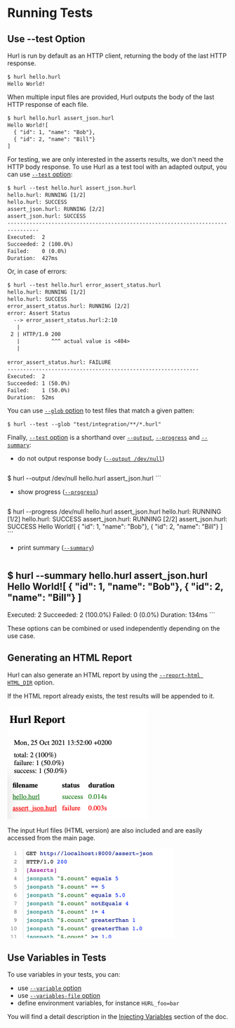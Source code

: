 # Running Tests

## Use --test Option

Hurl is run by default as an HTTP client, returning the body of the last HTTP response.

```shell
$ hurl hello.hurl
Hello World!
```

When multiple input files are provided, Hurl outputs the body of the last HTTP response of each file.

```shell
$ hurl hello.hurl assert_json.hurl
Hello World![
  { "id": 1, "name": "Bob"},
  { "id": 2, "name": "Bill"}
]
```

For testing, we are only interested in the asserts results, we don't need the HTTP body response. To use Hurl as a 
test tool with an adapted output, you can use [`--test` option]:

```shell
$ hurl --test hello.hurl assert_json.hurl
hello.hurl: RUNNING [1/2]
hello.hurl: SUCCESS
assert_json.hurl: RUNNING [2/2]
assert_json.hurl: SUCCESS
--------------------------------------------------------------------------------
Executed:  2
Succeeded: 2 (100.0%)
Failed:    0 (0.0%)
Duration:  427ms
```

Or, in case of errors:

```shell
$ hurl --test hello.hurl error_assert_status.hurl 
hello.hurl: RUNNING [1/2]
hello.hurl: SUCCESS
error_assert_status.hurl: RUNNING [2/2]
error: Assert Status
  --> error_assert_status.hurl:2:10
   |
 2 | HTTP/1.0 200
   |          ^^^ actual value is <404>
   |

error_assert_status.hurl: FAILURE
-------------------------------------------------------------
Executed:  2
Succeeded: 1 (50.0%)
Failed:    1 (50.0%)
Duration:  52ms
```

You can use [`--glob` option] to test files that match a given patten:

```shell
$ hurl --test --glob "test/integration/**/*.hurl"
```


Finally, [`--test` option] is a shorthand over [`--output`], [`--progress`] and [`--summary`]:

- do not output response body ([`--output /dev/null`])

    ```shell
$ hurl --output /dev/null hello.hurl assert_json.hurl
    ```

- show progress ([`--progress`])

    ```shell
$ hurl --progress /dev/null hello.hurl assert_json.hurl
hello.hurl: RUNNING [1/2]
hello.hurl: SUCCESS
assert_json.hurl: RUNNING [2/2]
assert_json.hurl: SUCCESS
Hello World![
{ "id": 1, "name": "Bob"},
{ "id": 2, "name": "Bill"}
]
    ```

- print summary ([`--summary`])

    ```shell
$ hurl --summary hello.hurl assert_json.hurl
Hello World![
{ "id": 1, "name": "Bob"},
{ "id": 2, "name": "Bill"}
]
--------------------------------------------------------------------------------
Executed:  2
Succeeded: 2 (100.0%)
Failed:    0 (0.0%)
Duration:  134ms
    ```

These options can be combined or used independently depending on the use case.


## Generating an HTML Report

Hurl can also generate an HTML report by using the [`--report-html HTML_DIR`] option.

If the HTML report already exists, the test results will be appended to it.

<img src="/docs/assets/img/hurl-html-report.png" width="320" height="258" alt="Hurl HTML Report">

The input Hurl files (HTML version) are also included and are easily accessed from the main page.

<img src="/docs/assets/img/hurl-html-file.png"  width="380" height="206" alt="Hurl HTML file">


## Use Variables in Tests

To use variables in your tests, you can:

- use [`--variable` option]
- use [`--variables-file` option]
- define environment variables, for instance `HURL_foo=bar`

You will find a detail description in the [Injecting Variables] section of the doc.

[`--output /dev/null`]: /docs/man-page.md#output
[`--progress`]: /docs/man-page.md#progress
[`--summary`]: /docs/man-page.md#summary
[`--test`]: /docs/man-page.md#test
[`--report-html HTML_DIR`]: /docs/man-page.md#report-html
[`--test` option]: /docs/man-page.md#test
[`--glob` option]: /docs/man-page.md#glob
[`--output`]: /docs/man-page.md#output
[`--variable` option]: /docs/man-page.md#variable
[`--variables-file` option]: /docs/man-page.md#variables-file
[Injecting Variables]: /docs/templates.md#injecting-variables
